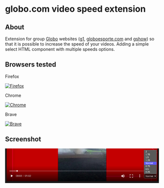 # globo.com video speed extension

## About

Extension for group [Globo](http://globo.com) websites ([g1](https://g1.globo.com/), [globoesporte.com](https://globoesporte.globo.com/) and [gshow](https://gshow.globo.com/)) so that it is possible to increase the speed of your videos. Adding a simple select HTML component with multiple speeds options.

## Browsers tested

Firefox

[<img src="https://raw.githubusercontent.com/alrra/browser-logos/master/src/firefox/firefox_48x48.png" alt="Firefox" width="24px" height="24px" />](http://godban.github.io/browsers-support-badges/) 

Chrome

[<img src="https://raw.githubusercontent.com/alrra/browser-logos/master/src/chrome/chrome_48x48.png" alt="Chrome" width="24px" height="24px" />](http://godban.github.io/browsers-support-badges/)

Brave

[<img src="https://raw.githubusercontent.com/alrra/browser-logos/master/src/brave/brave_48x48.png" alt="Brave" width="24px" height="24px" />](http://godban.github.io/browsers-support-badges/)


## Screenshot
![Alt text](screens/screen1.jpg?raw=true "Screen")

